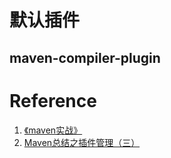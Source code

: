 # 默认插件

## maven-compiler-plugin





# Reference

1. [《maven实战》](https://book.douban.com/subject/5345682/)
2. [Maven总结之插件管理（三）](https://sq.163yun.com/blog/article/170713335421394944)

